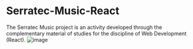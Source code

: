    # Serratec-Music-React
The Serratec Music project is an activity developed through the complementary material of studies for the discipline of Web Development (React).
![image](https://user-images.githubusercontent.com/110864780/201749831-603c61c0-9644-44fa-996f-329501953dfd.png)


